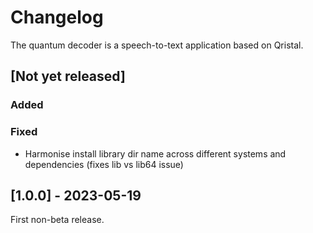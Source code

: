 # Changelog

The quantum decoder is a speech-to-text application based on Qristal.

## [Not yet released]

### Added

### Fixed

- Harmonise install library dir name across different systems and dependencies (fixes lib vs lib64 issue)

## [1.0.0] - 2023-05-19

First non-beta release.

